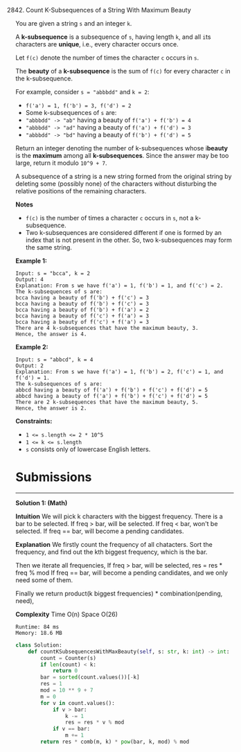 2842. Count K-Subsequences of a String With Maximum Beauty

You are given a string `s` and an integer `k`.

A **k-subsequence** is a subsequence of `s`, having length `k`, and all `i`ts characters are **unique**, i.e., every character occurs once.

Let `f(c)` denote the number of times the character `c` occurs in `s`.

The **beauty** of a **k-subsequence** is the sum of `f(c)` for every character `c` in the k-subsequence.

For example, consider `s = "abbbdd"` and `k = 2`:

* `f('a') = 1, f('b') = 3, f('d') = 2`
* Some k-subsequences of `s` are:
* `"abbbdd" -> "ab"` having a beauty of `f('a') + f('b') = 4`
* `"abbbdd" -> "ad"` having a beauty of `f('a') + f('d') = 3`
* `"abbbdd" -> "bd"` having a beauty of `f('b') + f('d') = 5`

Return an integer denoting the number of k-subsequences whose i**beauty** is the **maximum** among all **k-subsequences**. Since the answer may be too large, return it modulo `10^9 + 7`.

A subsequence of a string is a new string formed from the original string by deleting some (possibly none) of the characters without disturbing the relative positions of the remaining characters.

**Notes**

* `f(c)` is the number of times a character `c` occurs in `s`, not a k-subsequence.
* Two k-subsequences are considered different if one is formed by an index that is not present in the other. So, two k-subsequences may form the same string.
 

**Example 1:**
```
Input: s = "bcca", k = 2
Output: 4
Explanation: From s we have f('a') = 1, f('b') = 1, and f('c') = 2.
The k-subsequences of s are: 
bcca having a beauty of f('b') + f('c') = 3 
bcca having a beauty of f('b') + f('c') = 3 
bcca having a beauty of f('b') + f('a') = 2 
bcca having a beauty of f('c') + f('a') = 3
bcca having a beauty of f('c') + f('a') = 3 
There are 4 k-subsequences that have the maximum beauty, 3. 
Hence, the answer is 4. 
```

**Example 2:**
```
Input: s = "abbcd", k = 4
Output: 2
Explanation: From s we have f('a') = 1, f('b') = 2, f('c') = 1, and f('d') = 1. 
The k-subsequences of s are: 
abbcd having a beauty of f('a') + f('b') + f('c') + f('d') = 5
abbcd having a beauty of f('a') + f('b') + f('c') + f('d') = 5 
There are 2 k-subsequences that have the maximum beauty, 5. 
Hence, the answer is 2. 
```

**Constraints:**

* `1 <= s.length <= 2 * 10^5`
* `1 <= k <= s.length`
* `s` consists only of lowercase English letters.

# Submissions
---
**Solution 1: (Math)**

__Intuition__
We will pick k characters with the biggest frequency.
There is a bar to be selected.
If freq > bar, will be selected.
If freq < bar, won't be selected.
If freq == bar, will become a pending candidates.


__Explanation__
We firstly count the frequency of all chatacters.
Sort the frequency, and find out the kth biggest frequency, which is the bar.

Then we iterate all frequencies,
If freq > bar, will be selected, res = res * freq % mod
If freq == bar,
will become a pending candidates, and we only need some of them.

Finally we return product(k biggest frequencies) * combination(pending, need),


__Complexity__
Time O(n)
Space O(26)

```
Runtime: 84 ms
Memory: 18.6 MB
```
```python
class Solution:
    def countKSubsequencesWithMaxBeauty(self, s: str, k: int) -> int:
        count = Counter(s)
        if len(count) < k:
            return 0
        bar = sorted(count.values())[-k]
        res = 1
        mod = 10 ** 9 + 7
        m = 0
        for v in count.values():
            if v > bar:
                k -= 1
                res = res * v % mod
            if v == bar:
                m += 1
        return res * comb(m, k) * pow(bar, k, mod) % mod
```

